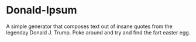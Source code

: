 # Donald-Ipsum

A simple generator that composes text out of insane quotes from the legenday Donald J. Trump. Poke around and try and find the fart easter egg. 
